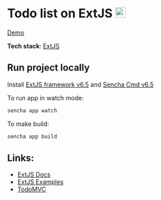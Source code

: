 # Todo list on ExtJS <img src="https://bzaitsev.github.io/extjs-todo-list/resources/images/favicon.png" height="24">

[Demo](https://bzaitsev.github.io/extjs-todo-list/)

**Tech stack**: [ExtJS](https://www.sencha.com/)

## Run project locally
Install [ExtJS framework v6.5](https://www.sencha.com/products/extjs) and [Sencha Cmd v6.5](https://www.sencha.com/products/extjs/cmd-download)

To run app in watch mode:
```sh
sencha app watch
```
To make build:  
```sh
sencha app build
```

## Links:
- [ExtJS Docs](https://docs.sencha.com/extjs/6.5.2/)
- [ExtJS Examples](https://examples.sencha.com/extjs/6.5.3/examples/kitchensink/?classic#components)
- [TodoMVC](https://todomvc.com)